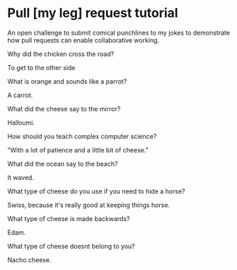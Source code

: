 # Pull [my leg] request tutorial

An open challenge to submit comical punchlines to my jokes to demonstrate how pull requests can enable collaborative working.

Why did the chicken cross the road?

To get to the other side

What is orange and sounds like a parrot?

A carrot.

What did the cheese say to the mirror?

Halloumi.

How should you teach complex computer science?

"With a lot of patience and a little bit of cheese."

What did the ocean say to the beach?

It waved.

What type of cheese do you use if you need to hide a horse?

Swiss, because it's really good at keeping things horse.

What type of cheese is made backwards?

Edam.

What type of cheese doesnt belong to you?

Nacho cheese.
